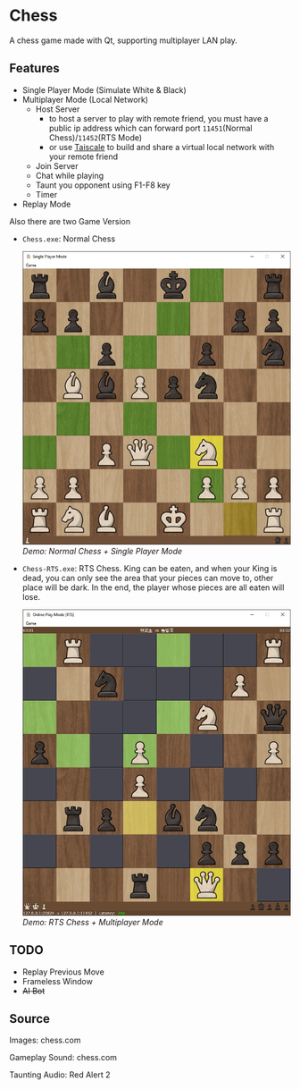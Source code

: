 # Chess

A chess game made with Qt, supporting multiplayer LAN play.

## Features

- Single Player Mode (Simulate White & Black)
- Multiplayer Mode (Local Network)
  - Host Server
    - to host a server to play with remote friend, you must have a public ip address which can forward port `11451`(Normal Chess)/`11452`(RTS Mode)
    - or use [Taiscale](https://tailscale.com/) to build and share a virtual local network with your remote friend
  - Join Server
  - Chat while playing
  - Taunt you opponent using F1-F8 key
  - Timer
- Replay Mode

Also there are two Game Version

- `Chess.exe`: Normal Chess

  ![demo](demo/demo.jpg)*Demo: Normal Chess + Single Player Mode*

- `Chess-RTS.exe`: RTS Chess. King can be eaten, and when your King is dead, you can only see the area that your pieces can move to, other place will be dark. In the end, the player whose pieces are all eaten will lose.

  ![demo-RTS](demo/demo-RTS.jpg)*Demo: RTS Chess + Multiplayer Mode*

## TODO

- Replay Previous Move
- Frameless Window
- ~~AI Bot~~

## Source

Images: chess.com

Gameplay Sound: chess.com

Taunting Audio: Red Alert 2

